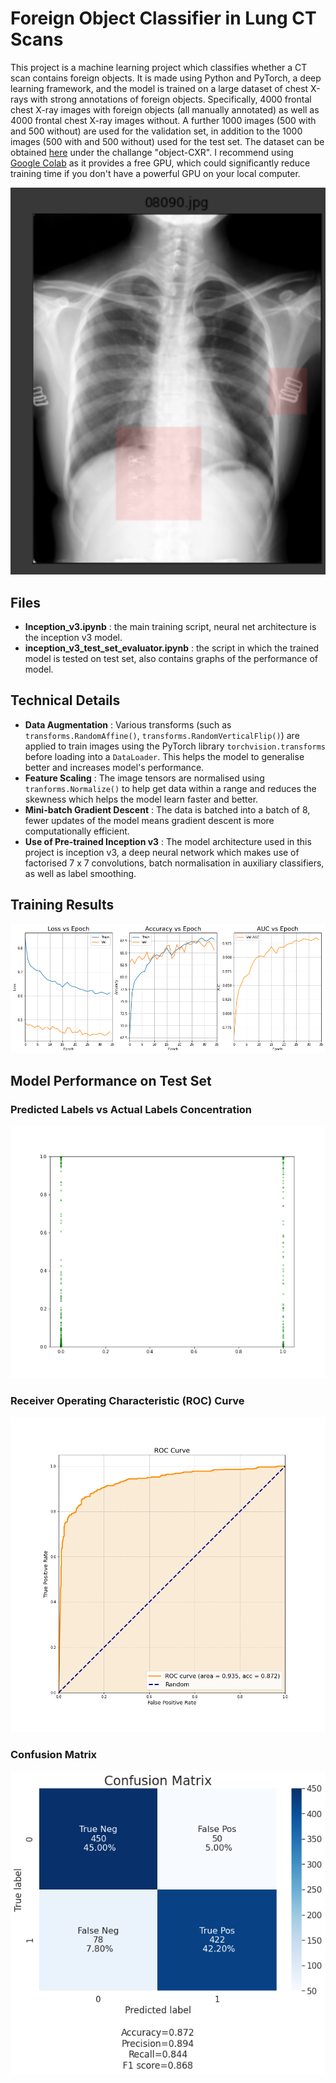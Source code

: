 # Foreign Object Classifier in Lung CT Scans

This project is a machine learning project which classifies whether a CT scan contains foreign objects. It is
made using Python and PyTorch, a deep learning framework, and the model is trained on a large dataset of chest X-rays
with strong annotations of foreign objects. Specifically, 4000 frontal chest X-ray images
with foreign objects (all manually annotated) as well as 4000 frontal chest X-ray images without. A further 1000 images (500 with and 500 without) are used for the validation set, in
addition to the 1000 images (500 with and 500 without) used for the test set. 
The dataset can be obtained [here](https://2020.midl.io/challenges.html) under the
challange "object-CXR". I recommend using [Google Colab](https://colab.research.google.com/) as it provides
a free GPU, which could significantly reduce training time if you don't have a powerful GPU on your local computer.

![A CT scan image](Images/a_sample_image_from_dev_set.png)
## Files
* **Inception_v3.ipynb** : the main training script, neural net architecture is the inception v3 model.
* **inception_v3_test_set_evaluator.ipynb** : the script in which the trained model is tested on test set, also contains 
graphs of the performance of model.

## Technical Details
- **Data Augmentation** : Various transforms (such as `transforms.RandomAffine()`, `transforms.RandomVerticalFlip()`)
are applied to train images using the PyTorch library `torchvision.transforms`
before loading into a `DataLoader`. This helps the model to generalise better and increases model's performance.
- **Feature Scaling** : The image tensors are normalised using `tranforms.Normalize()` to help get data within a range
and reduces the skewness which helps the model learn faster and better.
- **Mini-batch Gradient Descent** : The data is batched into a batch of 8, fewer updates of the model means gradient
descent is more computationally efficient.
- **Use of Pre-trained Inception v3** : The model architecture used in this project is inception v3, a deep neural 
network which makes use of factorised 7 x 7 convolutions, batch normalisation in auxiliary classifiers, as well as 
label smoothing.

## Training Results
![Train Performance](Images/training_performance.png)


## Model Performance on Test Set

### Predicted Labels vs Actual Labels Concentration
![Concentration](Images/prediction_concentration_graph.png)

### Receiver Operating Characteristic (ROC) Curve
![ROC Curve](Images/ROC_curve.png)

### Confusion Matrix
![Confusion Matrix](Images/confusion_matrix.png)

